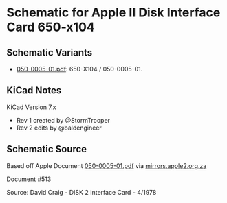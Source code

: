 # Schematic for Apple II Disk Interface Card 650-x104

## Schematic Variants
* [050-0005-01.pdf](Disk%20II%20Interface%20Card%20-%20Redrawn.pdf): 650-X104 / 050-0005-01.


## KiCad Notes
KiCad Version 7.x

* Rev 1 created by @StormTrooper
* Rev 2 edits by @baldengineer

## Schematic Source
Based off Apple Document [050-0005-01.pdf](https://mirrors.apple2.org.za/Apple%20II%20Documentation%20Project/Interface%20Cards/Disk%20Drive%20Controllers/Apple%20Disk%20II%20Interface%20Card/Schematics/Apple%20Disk%20II%20-%20Schematics%20050-0005-01.pdf) via [mirrors.apple2.org.za](https://mirrors.apple2.org.za/Apple%20II%20Documentation%20Project/Interface%20Cards/Disk%20Drive%20Controllers/Apple%20Disk%20II%20Interface%20Card/Schematics/)

Document #513

Source: David Craig - DISK 2 Interface Card - 4/1978

